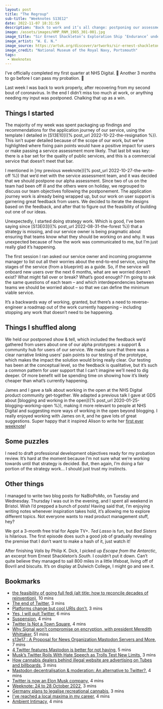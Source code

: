 ```yaml
---
layout: post
title: "The Regroup"
sub-title: "Weeknotes S13E12"
date: 2022-11-07 18:31:59
description: "Back to work and it’s all change: postponing our assessment, doing strategy work, and sharing insights and recommendations."
image: /assets/images/HMP_RNM_1985_301-001.jpg
image_title: "Sir Ernest Shackleton’s Exploration Ship ‘Endurance’ under Sail amongst Icebergs"
image_artist: "W. E. N."
image_source: https://artuk.org/discover/artworks/sir-ernest-shackletons-exploration-ship-endurance-under-sail-amongst-icebergs-116524/
image_credit: "National Museum of the Royal Navy, Portsmouth"
tags:
 - Weeknotes
---
```


I’ve officially completed my first quarter at NHS Digital. 🎉 Another 3 months to go before I can pass my probation. 🤞

Last week I was back to work properly, after recovering from my second bout of coronavirus. In the end I didn’t miss too much at work, or anything needing my input was postponed. Chalking that up as a win.

## Things I started

The majority of my week was spent packaging up findings and recommendations for the application journey of our service, using the template I detailed in [S13E10]({% post_url 2022-10-22-the-resignation %}). This isn’t super detailed because of the scope of our work, but we’ve highlighted where fixing pain points would have a positive impact for users or make passing a service assessment more likely. That last bit was key: there is a bar set for the quality of public services, and this is a commercial service that doesn’t meet that bar.

I mentioned in [my previous weeknote]({% post_url 2022-10-27-the-write-off %}) that we’d met with the service assessment team, and it was decided that we should postpone our alpha assessment. Since two of us on the team had been off ill and the others were on holiday, we regrouped to discuss our team objectives following the postponement. The application journey work is already being wrapped up, but our work on user support is garnering great feedback from users. We decided to iterate the designs based on the feedback, and after that to figure out the feasibility of building out one of our ideas.

Unexpectedly, I started doing strategy work. Which is good, I’ve been saying since [S13E03]({% post_url 2022-08-31-the-forest %}) that a strategy is missing, and our service owner is being pragmatic about ensuring that teams know what they should be working on and why. It was unexpected because of how the work was communicated to me, but I’m just really glad it’s happening.

The first session I ran asked our service owner and incoming programme manager to list out all their worries about the end-to-end service, using the stages of the service (from a blueprint) as a guide. So, if the service will onboard new users over the next 6 months, what are we worried doesn’t exist? What might fall over or break? What’s good enough? I’m going to ask the same questions of each team – and which interdependencies between teams we should be worried about – so that we can define the minimum viable service.

It’s a backwards way of working, granted, but there’s a need to reverse-engineer a roadmap out of the work currently happening – including stopping any work that doesn’t need to be happening.

## Things I shuffled along

We held our postponed show & tell, which included the feedback we’d gathered from users about one of our alpha prototypes: a support & community hub for users of our service. We made sure that there was a clear narrative linking users’ pain points to our testing of the prototype, which makes the impact the solution would bring really clear. Our testing has been at the conceptual level, so the feedback is qualitative, but it’s such a common pattern for user support that I can’t imagine we’ll need to dig deeper. Of more benefit will be spending time on showing how it’s likely cheaper than what’s currently happening.

James and I gave a talk about working in the open at the NHS Digital product community get-together. We adapted a previous talk I gave at GDS about [blogging and working in the open]({% post_url 2020-01-25-blogging-working-open %}), making it more relevant to people at NHS Digital and suggesting more ways of working in the open beyond blogging. I really enjoyed working with James on it, and he gave lots of great suggestions. Super happy that it inspired Alison to write her [first ever weeknote](https://twitter.com/alisoncwarren/status/1588573923259699201)!

## Some puzzles

I need to draft professional development objectives ready for my probation review. It’s hard at the moment because I’m not sure what we’re working towards until that strategy is decided. But, then again, I’m doing a fair portion of the strategy work… I should just trust my instincts.

## Other things

I managed to write two blog posts for NaBloPoMo, on Tuesday and Wednesday. Thursday I was out in the evening, and I spent all weekend in Bristol. Wish I’d prepped a bunch of posts! Having said that, I’m enjoying writing notes whenever inspiration takes hold, it’s allowing me to explore different topics. Not everyone wants to read product management stuff, hey?

We got a 3-month free trial for Apple TV+. *Ted Lasso* is fun, but *Bad Sisters* is hilarious. The first episode does such a good job of gradually revealing the premise that I don’t want to make a hash of it, just watch it!

After finishing *Valis* by Philip K. Dick, I picked up *Escape from the Antarctic*, an excerpt from Ernest Shackleton’s *South*. I couldn’t put it down. Can’t quite believe they managed to sail 800 miles in a little lifeboat, living off of Bovril and biscuits. It’s on display at Dulwich College, I might go and see it.

## Bookmarks

- [the feasibility of going full fedi (alt title: how to reconcile decades of reinvention)](https://thoughts.hnr.fyi/2022-06-24.html), 10 mins
- [The end of Twitter](https://werd.io/2022/the-end-of-twitter), 3 mins
- [Platforms change but cool URIs don’t](https://lethain.com/platforms-change-but-cool-uris-dont/), 3 mins
- [Yes, I will quit Twitter](https://blog.zarfhome.com/2022/04/yes-i-will-quit-twitter.html), 6 mins
- [Suspension](https://matthiasott.com/notes/suspension), 4 mins
- [Twitter Is Not a Town Square](https://pxlnv.com/linklog/twitter-is-not-a-town-square/), 4 mins
- [Why Signal won’t compromise on encryption, with president Meredith Whittaker](https://www.theverge.com/23409716/signal-encryption-messaging-sms-meredith-whittaker-imessage-whatsapp-china), 51 mins
- [s13e17 : A Proposal for News Organization Mastodon Servers and More](https://newsletter.danhon.com/archive/s13e17-a-proposal-for-news-organization-mastodon/), 7 mins
- [4 Twitter features Mastodon is better for not having](https://scott.mn/2022/10/29/twitter_features_mastodon_is_better_without/), 5 mins
- [Musk’s Twitter Roils With Hate Speech as Trolls Test New Limits](https://www.bloomberg.com/news/articles/2022-10-29/musk-s-twitter-roils-with-hate-speech-as-trolls-test-new-limits), 3 mins
- [How cannabis dealers behind illegal website are advertising on Tubes and billboards](https://www.itv.com/news/2022-10-28/how-cannabis-dealers-are-getting-away-with-advertising-on-tubes-and-billboards), 3 mins
- [Mastodon decentralisation & moderation: An alternative to Twitter?](https://medium.com/aapti/mastodon-decentralisation-moderation-an-alternative-to-twitter-c68a41a9a5a2), 4 mins
- [Twitter is now an Elon Musk company](https://www.theverge.com/2022/10/27/23184519/elon-musk-twitter-acquisition-deal-complete-agreement), 4 mins
- [Weeknote: 24 to 28 October 2022](https://blog.mattedgar.com/2022/10/29/weeknote-24-to-28-october-2022/), 3 mins
- [Germany plans to legalise recreational cannabis](https://www.bbc.com/news/world-europe-63404181), 3 mins
- [I’ve reached a local maxima in my career](https://shkspr.mobi/blog/2022/11/ive-reached-a-local-maxima-in-my-career/), 4 mins
- [Ambient Intimacy](http://www.disambiguity.com/ambient-intimacy/), 4 mins
